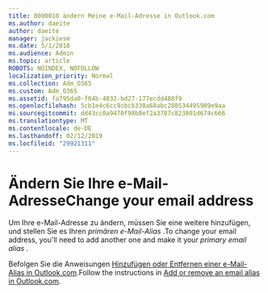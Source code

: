 ```yaml
---
title: 8000010 ändern Meine e-Mail-Adresse in Outlook.com
ms.author: daeite
author: daeite
manager: jackiesm
ms.date: 5/1/2018
ms.audience: Admin
ms.topic: article
ROBOTS: NOINDEX, NOFOLLOW
localization_priority: Normal
ms.collection: Adm_O365
ms.custom: Adm_O365
ms.assetid: fa795da0-f04b-4032-bd27-177ecdd488f9
ms.openlocfilehash: 5cb1e4c6cc9cbcb338a68abc288534495909e9aa
ms.sourcegitcommit: dd43cc0a9470f98b8ef2a3787c823801d674c666
ms.translationtype: MT
ms.contentlocale: de-DE
ms.lasthandoff: 02/12/2019
ms.locfileid: "29921311"
---
```

# <a name="change-your-email-address"></a><span data-ttu-id="0f4b3-102">Ändern Sie Ihre e-Mail-Adresse</span><span class="sxs-lookup"><span data-stu-id="0f4b3-102">Change your email address</span></span>

<span data-ttu-id="0f4b3-103">Um Ihre e-Mail-Adresse zu ändern, müssen Sie eine weitere hinzufügen, und stellen Sie es Ihren *primären e-Mail-Alias* .</span><span class="sxs-lookup"><span data-stu-id="0f4b3-103">To change your email address, you'll need to add another one and make it your  *primary email alias*  .</span></span> 
  
<span data-ttu-id="0f4b3-104">Befolgen Sie die Anweisungen [Hinzufügen oder Entfernen einer e-Mail-Alias in Outlook.com](https://go.microsoft.com/fwlink/p/?linkid=873115).</span><span class="sxs-lookup"><span data-stu-id="0f4b3-104">Follow the instructions in [Add or remove an email alias in Outlook.com](https://go.microsoft.com/fwlink/p/?linkid=873115).</span></span>
  

